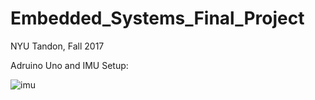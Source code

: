 # Embedded_Systems_Final_Project

NYU Tandon, Fall 2017

Adruino Uno and IMU Setup:

<img src="https://301o583r8shhildde3s0vcnh-wpengine.netdna-ssl.com/wp-content/uploads/2014/10/conn.png" alt="imu">
